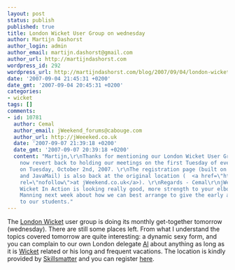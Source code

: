 ```yaml
---
layout: post
status: publish
published: true
title: London Wicket User Group on wednesday
author: Martijn Dashorst
author_login: admin
author_email: martijn.dashorst@gmail.com
author_url: http://martijndashorst.com
wordpress_id: 292
wordpress_url: http://martijndashorst.com/blog/2007/09/04/london-wicket-user-group-on-wednesday/
date: '2007-09-04 21:45:31 +0200'
date_gmt: '2007-09-04 20:45:31 +0200'
categories:
- wicket
tags: []
comments:
- id: 10781
  author: Cemal
  author_email: jWeekend_forums@cabouge.com
  author_url: http://jWeeeked.co.uk
  date: '2007-09-07 21:39:18 +0200'
  date_gmt: '2007-09-07 20:39:18 +0200'
  content: "Martijn,\r\nThanks for mentioning our London Wicket User Group. \r\nWe
    now revert back to holding our meetings on the first Tuesday of every month, starting
    on Tuesday, October 2nd, 2007. \r\nThe registration page (built on Wicket, JPA
    and JavaMail) is also back at the original location (  <a href=\"http://jWeekend.co.uk/dev/LWUGReg\"
    rel=\"nofollow\">at jWeekend.co.uk</a>). \r\nRegards - Cemal\r\njWeekend.co.uk\r\nPS
    Wicket In Action is looking really good, more strength to your elbow! I will contact
    Manning next week about how we can best arrange to give the early access ebooks
    to our students."
---
```

<p>The <a href="http://londonwicket.org/" title="jWeekend">London Wicket</a> user group is doing its monthly get-together tomorrow (wednesday). There are still some places left. From what I understand the topics covered tomorrow are quite interesting: a dynamic sexy form, and you can complain to our own London delegate <a href="http://herebebeasties.com" title="Alastair Maw">Al</a> about anything as long as it is <a href="http://wicket.apache.org/" title="Apache Wicket - Home">Wicket</a> related or his long and frequent vacations. The location is kindly provided by <a href="http://www.skillsmatter.com/" title="SkillsMatter   : Skills Matter Agile, Java, Open Source Tech">Skillsmatter</a> and you can register <a href="http://jweekend.co.uk/dev/LWUGReg">here</a>.</p>
